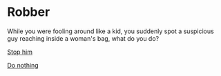 # Robber
While you were fooling around like a kid, you suddenly spot a suspicious guy reaching inside a woman's bag, what do you do?

[Stop him](caught.md)

[Do nothing](badkid.md)
